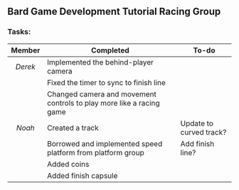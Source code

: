 ## Bard Game Development Tutorial Racing Group
### Tasks:

|    Member     |                               Completed                               |             To-do              |
| :-----------: | --------------------------------------------------------------------- | ------------------------------ |
| _Derek_       | Implemented the behind-player camera                                  |                                |
|               | Fixed the timer to sync to finish line                                |                                |
|               | Changed camera and movement controls to play more like a racing game  |                                |
| _Noah_        | Created a track                                                       | Update to curved track?        |
|               | Borrowed and implemented speed platform from platform group           | Add finish line?               |
|               | Added coins                                                           |                                |
|               | Added finish capsule                                                  |                                |
